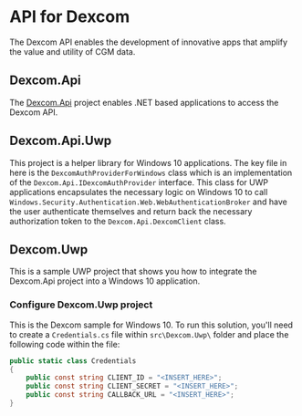 # API for Dexcom
The Dexcom API enables the development of innovative apps that amplify the value and utility of CGM data. 

## Dexcom.Api
The [Dexcom.Api](src/Dexcom.Api) project enables .NET based applications to access the Dexcom API.

## Dexcom.Api.Uwp
This project is a helper library for Windows 10 applications. The key file in here is the `DexcomAuthProviderForWindows` class which is an implementation of the `Dexcom.Api.IDexcomAuthProvider` interface. This class for UWP applications encapsulates the necessary logic on Windows 10 to call `Windows.Security.Authentication.Web.WebAuthenticationBroker` and have the user authenticate themselves and return back the necessary authorization token to the `Dexcom.Api.DexcomClient` class.

## Dexcom.Uwp
This is a sample UWP project that shows you how to integrate the Dexcom.Api project into a Windows 10 application.

### Configure Dexcom.Uwp project
This is the Dexcom sample for Windows 10. To run this solution, you'll need to create a `Credentials.cs` file within `src\Dexcom.Uwp\` folder and place the following code within the file:
```csharp
public static class Credentials
{
    public const string CLIENT_ID = "<INSERT_HERE>";
    public const string CLIENT_SECRET = "<INSERT_HERE>";
    public const string CALLBACK_URL = "<INSERT_HERE>";
}
```
